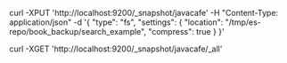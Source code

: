 curl -XPUT 'http://localhost:9200/_snapshot/javacafe' -H "Content-Type: application/json" -d '{
    "type": "fs",
    "settings": {
        "location": "/tmp/es-repo/book_backup/search_example",
        "compress": true
    }
}'


curl -XGET 'http://localhost:9200/_snapshot/javacafe/_all'